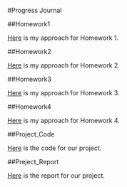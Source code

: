 #Progress Journal 

##Homework1

[Here](Homework1_IE582.html) is my approach for Homework 1.<br>

##Homework2

[Here](Homework2_IE582.html) is my approach for Homework 2.<br>

##Homework3

[Here](IE582_Homework3.html) is my approach for Homework 3.<br>


##Homework4


[Here](https://github.com/BU-IE-582/fall19-neginkazemi-2/blob/master/IE%20582%20-%20Homework%204.html) is my approach for Homework 4.<br>


##Project_Code

[Here](https://github.com/BU-IE-582/fall19-minegazioglu-1/blob/master/files/project_code.ipynb) is the code for our project. <br>

##Preject_Report

[Here](https://github.com/BU-IE-582/fall19-minegazioglu-1/blob/master/files/project_report.html) is the report for our project. <br>
